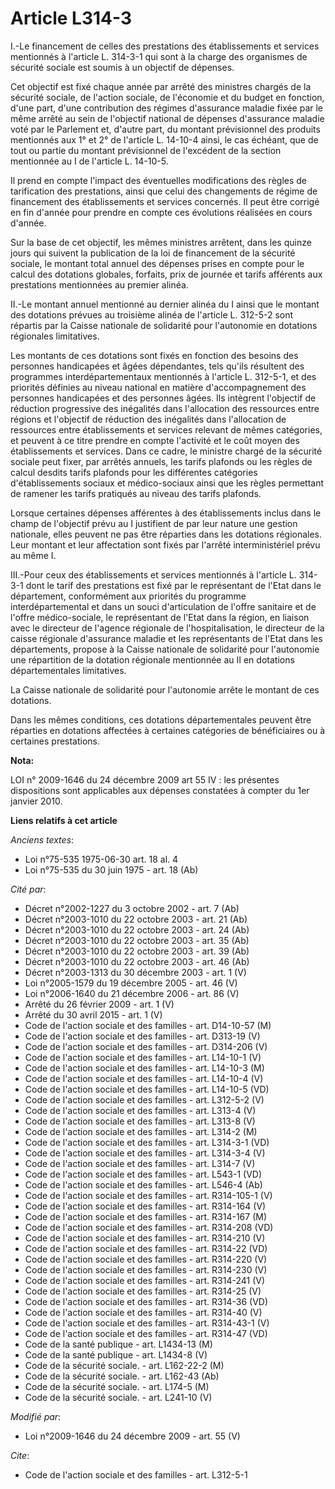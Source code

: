 # Article L314-3

I.-Le financement de celles des prestations des établissements et services mentionnés à l'article L. 314-3-1 qui sont à la
charge des organismes de sécurité sociale est soumis à un objectif de dépenses. 

Cet objectif est fixé chaque année par arrêté des ministres chargés de la sécurité sociale, de l'action sociale, de
l'économie et du budget en fonction, d'une part, d'une contribution des régimes d'assurance maladie fixée par le même arrêté
au sein de l'objectif national de dépenses d'assurance maladie voté par le Parlement et, d'autre part, du montant
prévisionnel des produits mentionnés aux 1° et 2° de l'article L. 14-10-4 ainsi, le cas échéant, que de tout ou partie du
montant prévisionnel de l'excédent de la section mentionnée au I de l'article L. 14-10-5. 

Il prend en compte l'impact des éventuelles modifications des règles de tarification des prestations, ainsi que celui des
changements de régime de financement des établissements et services concernés. Il peut être corrigé en fin d'année pour
prendre en compte ces évolutions réalisées en cours d'année. 

Sur la base de cet objectif, les mêmes ministres arrêtent, dans les quinze jours qui suivent la publication de la loi de
financement de la sécurité sociale, le montant total annuel des dépenses prises en compte pour le calcul des dotations
globales, forfaits, prix de journée et tarifs afférents aux prestations mentionnées au premier alinéa. 

II.-Le montant annuel mentionné au dernier alinéa du I ainsi que le montant des dotations prévues au troisième alinéa de
l'article L. 312-5-2 sont répartis par la Caisse nationale de solidarité pour l'autonomie en dotations régionales
limitatives. 

Les montants de ces dotations sont fixés en fonction des besoins des personnes handicapées et âgées dépendantes, tels qu'ils
résultent des programmes interdépartementaux mentionnés à l'article L. 312-5-1, et des priorités définies au niveau national
en matière d'accompagnement des personnes handicapées et des personnes âgées. Ils intègrent l'objectif de réduction
progressive des inégalités dans l'allocation des ressources entre régions et l'objectif de réduction des inégalités dans
l'allocation de ressources entre établissements et services relevant de mêmes catégories, et peuvent à ce titre prendre en
compte l'activité et le coût moyen des établissements et services. Dans ce cadre, le ministre chargé de la sécurité sociale
peut fixer, par arrêtés annuels, les tarifs plafonds ou les règles de calcul desdits tarifs plafonds pour les différentes
catégories d'établissements sociaux et médico-sociaux ainsi que les règles permettant de ramener les tarifs pratiqués au
niveau des tarifs plafonds.

Lorsque certaines dépenses afférentes à des établissements inclus dans le champ de l'objectif prévu au I justifient de par
leur nature une gestion nationale, elles peuvent ne pas être réparties dans les dotations régionales. Leur montant et leur
affectation sont fixés par l'arrêté interministériel prévu au même I.   

III.-Pour ceux des établissements et services mentionnés à l'article L. 314-3-1 dont le tarif des prestations est fixé par le
représentant de l'Etat dans le département, conformément aux priorités du programme interdépartemental et dans un souci
d'articulation de l'offre sanitaire et de l'offre médico-sociale, le représentant de l'Etat dans la région, en liaison avec
le directeur de l'agence régionale de l'hospitalisation, le directeur de la caisse régionale d'assurance maladie et les
représentants de l'Etat dans les départements, propose à la Caisse nationale de solidarité pour l'autonomie une répartition
de la dotation régionale mentionnée au II en dotations départementales limitatives. 

La Caisse nationale de solidarité pour l'autonomie arrête le montant de ces dotations. 

Dans les mêmes conditions, ces dotations départementales peuvent être réparties en dotations affectées à certaines catégories
de bénéficiaires ou à certaines prestations.

**Nota:**

LOI n° 2009-1646 du 24 décembre 2009 art 55 IV : les présentes dispositions sont applicables aux dépenses constatées à
compter du 1er janvier 2010.

**Liens relatifs à cet article**

_Anciens textes_:

  - Loi n°75-535 1975-06-30 art. 18 al. 4
  - Loi n°75-535 du 30 juin 1975 - art. 18 (Ab)

_Cité par_:

  - Décret n°2002-1227 du 3 octobre 2002 - art. 7 (Ab)
  - Décret n°2003-1010 du 22 octobre 2003 - art. 21 (Ab)
  - Décret n°2003-1010 du 22 octobre 2003 - art. 24 (Ab)
  - Décret n°2003-1010 du 22 octobre 2003 - art. 35 (Ab)
  - Décret n°2003-1010 du 22 octobre 2003 - art. 39 (Ab)
  - Décret n°2003-1010 du 22 octobre 2003 - art. 46 (Ab)
  - Décret n°2003-1313 du 30 décembre 2003 - art. 1 (V)
  - Loi n°2005-1579 du 19 décembre 2005 - art. 46 (V)
  - Loi n°2006-1640 du 21 décembre 2006 - art. 86 (V)
  - Arrêté du 26 février 2009 - art. 1 (V)
  - Arrêté du 30 avril 2015 - art. 1 (V)
  - Code de l'action sociale et des familles - art. D14-10-57 (M)
  - Code de l'action sociale et des familles - art. D313-19 (V)
  - Code de l'action sociale et des familles - art. D314-206 (V)
  - Code de l'action sociale et des familles - art. L14-10-1 (V)
  - Code de l'action sociale et des familles - art. L14-10-3 (M)
  - Code de l'action sociale et des familles - art. L14-10-4 (V)
  - Code de l'action sociale et des familles - art. L14-10-5 (VD)
  - Code de l'action sociale et des familles - art. L312-5-2 (V)
  - Code de l'action sociale et des familles - art. L313-4 (V)
  - Code de l'action sociale et des familles - art. L313-8 (V)
  - Code de l'action sociale et des familles - art. L314-2 (M)
  - Code de l'action sociale et des familles - art. L314-3-1 (VD)
  - Code de l'action sociale et des familles - art. L314-3-4 (V)
  - Code de l'action sociale et des familles - art. L314-7 (V)
  - Code de l'action sociale et des familles - art. L543-1 (VD)
  - Code de l'action sociale et des familles - art. L546-4 (Ab)
  - Code de l'action sociale et des familles - art. R314-105-1 (V)
  - Code de l'action sociale et des familles - art. R314-164 (V)
  - Code de l'action sociale et des familles - art. R314-167 (M)
  - Code de l'action sociale et des familles - art. R314-208 (VD)
  - Code de l'action sociale et des familles - art. R314-210 (V)
  - Code de l'action sociale et des familles - art. R314-22 (VD)
  - Code de l'action sociale et des familles - art. R314-220 (V)
  - Code de l'action sociale et des familles - art. R314-230 (V)
  - Code de l'action sociale et des familles - art. R314-241 (V)
  - Code de l'action sociale et des familles - art. R314-25 (V)
  - Code de l'action sociale et des familles - art. R314-36 (VD)
  - Code de l'action sociale et des familles - art. R314-40 (V)
  - Code de l'action sociale et des familles - art. R314-43-1 (V)
  - Code de l'action sociale et des familles - art. R314-47 (VD)
  - Code de la santé publique - art. L1434-13 (M)
  - Code de la santé publique - art. L1434-8 (V)
  - Code de la sécurité sociale. - art. L162-22-2 (M)
  - Code de la sécurité sociale. - art. L162-43 (Ab)
  - Code de la sécurité sociale. - art. L174-5 (M)
  - Code de la sécurité sociale. - art. L241-10 (V)

_Modifié par_:

  - Loi n°2009-1646 du 24 décembre 2009 - art. 55 (V)

_Cite_:

  - Code de l'action sociale et des familles - art. L312-5-1
